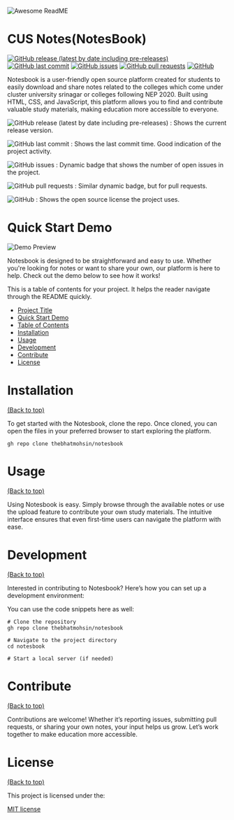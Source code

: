 
![Awesome ReadME](https://github.com/bhatmohsin/images/favicon.ico)

# CUS Notes(NotesBook)

[![GitHub release (latest by date including pre-releases)](https://img.shields.io/github/v/release/bhatmohsin/notesbook?include_prereleases)](https://img.shields.io/github/v/release/bhatmohsin/notesbook?include_prereleases)
[![GitHub last commit](https://img.shields.io/github/last-commit/bhatmohsin/notesbook)](https://img.shields.io/github/last-commit/bhatmohsin/notesbook)
[![GitHub issues](https://img.shields.io/github/issues-raw/bhatmohsin/notesbook)](https://img.shields.io/github/issues-raw/bhatmohsin/notesbook)
[![GitHub pull requests](https://img.shields.io/github/issues-pr/bhatmohsin/notesbook)](https://img.shields.io/github/issues-pr/bhatmohsin/notesbook)
[![GitHub](https://img.shields.io/github/license/bhatmohsin/notesbook)](https://img.shields.io/github/license/bhatmohsin/notesbook)

Notesbook is a user-friendly open source platform created for students to easily download and share notes related to the colleges which come under cluster university srinagar or colleges following NEP 2020. Built using HTML, CSS, and JavaScript, this platform allows you to find and contribute valuable study materials, making education more accessible to everyone.
<!-- Add badges with link to Shields IO -->

![GitHub release (latest by date including pre-releases)](https://img.shields.io/github/v/release/bhatmohsin/notesbook?include_prereleases)
: Shows the current release version.

![GitHub last commit](https://img.shields.io/github/last-commit/bhatmohsin/notesbook)
: Shows the last commit time. Good indication of the project activity.

![GitHub issues](https://img.shields.io/github/issues-raw/bhatmohsin/notesbook)
: Dynamic badge that shows the number of open issues in the project.

![GitHub pull requests](https://img.shields.io/github/issues-pr/bhatmohsin/notesbook)
: Similar dynamic badge, but for pull requests.

![GitHub](https://img.shields.io/github/license/navendu-pottekkat/awesome-readme)
: Shows the open source license the project uses.

# Quick Start Demo

![Demo Preview](https://cusnotes.netlify.app/images/favicon.ico)

Notesbook is designed to be straightforward and easy to use. Whether you're looking for notes or want to share your own, our platform is here to help. Check out the demo below to see how it works!

This is a table of contents for your project. It helps the reader navigate through the README quickly.
- [Project Title](#project-title)
- [Quick Start Demo](#quick-start-demo)
- [Table of Contents](#table-of-contents)
- [Installation](#installation)
- [Usage](#usage)
- [Development](#development)
- [Contribute](#contribute)
- [License](#license)


# Installation
[(Back to top)](#table-of-contents)

To get started with the Notesbook, clone the repo.
Once cloned, you can open the files in your preferred browser to start exploring the platform.

```shell
gh repo clone thebhatmohsin/notesbook
```


# Usage
[(Back to top)](#table-of-contents)

Using Notesbook is easy. Simply browse through the available notes or use the upload feature to contribute your own study materials. The intuitive interface ensures that even first-time users can navigate the platform with ease.


# Development
[(Back to top)](#table-of-contents)

Interested in contributing to Notesbook? Here’s how you can set up a development environment:

You can use the code snippets here as well:

```shell
# Clone the repository
gh repo clone thebhatmohsin/notesbook

# Navigate to the project directory
cd notesbook

# Start a local server (if needed)
```


# Contribute
[(Back to top)](#table-of-contents)

Contributions are welcome! Whether it’s reporting issues, submitting pull requests, or sharing your own notes, your input helps us grow. Let’s work together to make education more accessible.

# License
[(Back to top)](#table-of-contents)

This project is licensed under the:

[MIT license](./LICENSE)


